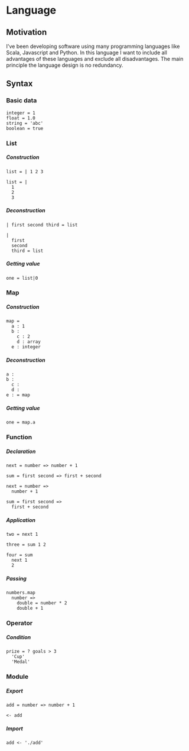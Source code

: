 # Language

## Motivation

I've been developing software using many programming languages like Scala, Javascript and Python. In this language I want to include all advantages of these languages and exclude all disadvantages. The main principle the language design is no redundancy.

## Syntax

### Basic data

```
integer = 1
float = 1.0
string = 'abc'
boolean = true
```

### List

##### Construction

```
list = | 1 2 3
```

```
list = |
  1
  2
  3
```

##### Deconstruction

```
| first second third = list
```

```
|
  first
  second
  third = list
```

##### Getting value

```
one = list|0
```

### Map

##### Construction

```
map =
  a : 1
  b :
    c : 2
    d : array
  e : integer
```

##### Deconstruction

```
a :
b :
  c :
  d :
e : = map
```

##### Getting value

```
one = map.a
```

### Function

##### Declaration

```
next = number => number + 1

sum = first second => first + second
```

```
next = number =>
  number + 1

sum = first second =>
  first + second
```

##### Application

```
two = next 1

three = sum 1 2
```

```
four = sum
  next 1
  2
```

##### Passing

```
numbers.map
  number =>
    double = number * 2
    double + 1
```

### Operator

##### Condition

```
prize = ? goals > 3
  'Cup'
  'Medal'
```

### Module

##### Export

```
add = number => number + 1

<- add
```

##### Import

```
add <- './add'
```
